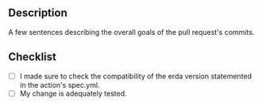 ## Description

A few sentences describing the overall goals of the pull request's commits.

## Checklist

<!--
  Please review the requirements for each checkbox, and check them
  off (change "[ ]" to "[x]") as you verify that they are complete.
-->

 - [ ] I made sure to check the compatibility of the erda version statemented in the action's spec.yml.
 - [ ] My change is adequately tested.
